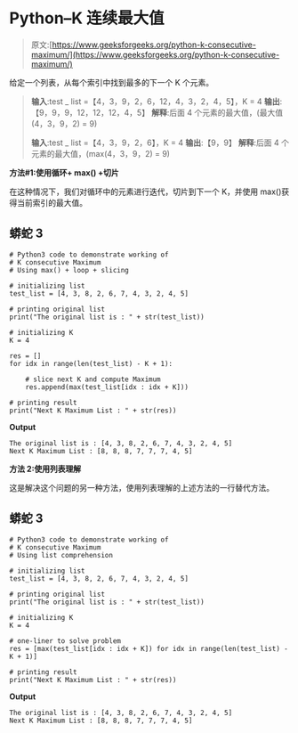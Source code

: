 # Python–K 连续最大值

> 原文:[https://www.geeksforgeeks.org/python-k-consecutive-maximum/](https://www.geeksforgeeks.org/python-k-consecutive-maximum/)

给定一个列表，从每个索引中找到最多的下一个 K 个元素。

> **输入**:test _ list =【4，3，9，2，6，12，4，3，2，4，5】，K = 4
> **输出**:【9，9，9，12，12，12，4，5】
> **解释**:后面 4 个元素的最大值，(最大值(4，3，9，2) = 9)
> 
> **输入**:test _ list =【4，3，9，2，6】，K = 4
> **输出**:【9，9】
> **解释**:后面 4 个元素的最大值，(max(4，3，9，2) = 9)

**方法#1:使用循环+ max() +切片**

在这种情况下，我们对循环中的元素进行迭代，切片到下一个 K，并使用 max()获得当前索引的最大值。

## 蟒蛇 3

```
# Python3 code to demonstrate working of 
# K consecutive Maximum 
# Using max() + loop + slicing

# initializing list
test_list = [4, 3, 8, 2, 6, 7, 4, 3, 2, 4, 5]

# printing original list
print("The original list is : " + str(test_list))

# initializing K 
K = 4

res = []
for idx in range(len(test_list) - K + 1):

    # slice next K and compute Maximum
    res.append(max(test_list[idx : idx + K]))

# printing result 
print("Next K Maximum List : " + str(res))
```

**Output**

```
The original list is : [4, 3, 8, 2, 6, 7, 4, 3, 2, 4, 5]
Next K Maximum List : [8, 8, 8, 7, 7, 7, 4, 5]

```

**方法 2:使用列表理解**

这是解决这个问题的另一种方法，使用列表理解的上述方法的一行替代方法。

## 蟒蛇 3

```
# Python3 code to demonstrate working of 
# K consecutive Maximum 
# Using list comprehension

# initializing list
test_list = [4, 3, 8, 2, 6, 7, 4, 3, 2, 4, 5]

# printing original list
print("The original list is : " + str(test_list))

# initializing K 
K = 4

# one-liner to solve problem
res = [max(test_list[idx : idx + K]) for idx in range(len(test_list) - K + 1)]

# printing result 
print("Next K Maximum List : " + str(res))
```

**Output**

```
The original list is : [4, 3, 8, 2, 6, 7, 4, 3, 2, 4, 5]
Next K Maximum List : [8, 8, 8, 7, 7, 7, 4, 5]

```